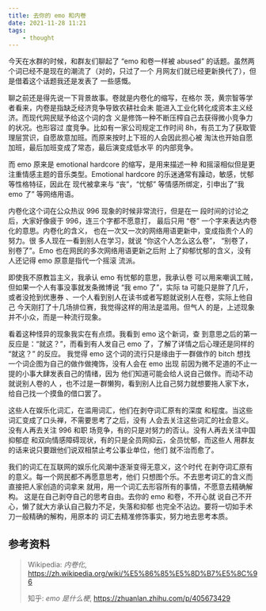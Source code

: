 ```yaml
---
title: 去你的 emo 和内卷
date: 2021-11-28 11:21
tags:
	- thought
---
```

今天在水群的时候，和群友们聊起了 “emo 和卷一样被 abused”
的话题。虽然两个词已经不是现在的潮流了（对的，只过了一个
月网友们就已经更新换代了），但是借着这个话题我还是发表了
一些感慨。

聊之前还是得先说一下背景故事。卷就是内卷化的缩写，在格尔
茨，黄宗智等学者看来，内卷是指缺乏经济竞争导致农耕社会未
能进入工业化转化成资本主义经济。而现代网民赋予给这个词的含
义是修饰一种不断压榨自己去获得微小竞争力的状况。也形容过
度竞争。比如有一家公司规定工作时间 8h，有员工为了获取管
理层赏识，自愿故意加班。而原来按时上下班的人会因此担心被
淘汰也开始自愿加班，最后加班变成了常态，最后演变成低水平
的内部竞争。

而 emo 原来是 emotional hardcore 的缩写，是用来描述一种
和摇滚相似但是更注重情感主题的音乐类型。Emotional
hardcore 的乐迷通常有躁动，敏感，忧郁等性格特征，因此在
现代被拿来与 “丧”，“忧郁” 等情感所绑定，引申出了“我 emo
了” 等网络用语。

内卷化这个词在公众热议 996 现象的时候非常流行，但是在一
段时间的讨论之后，大家好像疲于 996，连三个字都不愿意打，
最后只用 “卷” 一个字来表达内卷化的意思。内卷化的含义，
也在一次又一次的网络用语更新中，变成指责个人的努力。很
多人现在一看到别人在学习，就说 “你这个人怎么这么卷”，
“别卷了，别卷了”。Emo 也在网民的多次网络用语更新之后附
上了抑郁忧郁的含义，没有人还记得 emo 原意是指代一个摇滚
流派。

即使我不原教旨主义，我承认 emo 有忧郁的意思，我承认卷
可以用来嘲讽工贼，但如果一个人有事没事就发条微博说
“我 emo 了”，实际 ta 可能只是胖了几斤，或者没抢到优惠券
、一个人看到别人在读书或者写题就说别人在卷，实际上他自己
今天刚打了十几场排位赛，我觉得这样的用法是滥用。但气人
的是，上述现象并不小众，而是一种流行现象。

看着这种怪异的现象我实在有点烦。我看到 emo 这个新词，查
到意思之后的第一反应是：“就这？”，而看到有人发自己
emo 了，了解了详情之后心理还是同样的 “就这？” 的反应。
我觉得 emo 这个词的流行只是缘由于一群做作的 bitch 想找
一个词企图为自己的做作做掩饰，没有人会在 emo 出现
前因为微不足道的不止一提的小事大肆发表自己的情绪，因为
他们知道可能会给人说自己做作。而动不动就说别人卷的人
，也不过是一群懒狗，看到别人比自己努力就想要拖人家下水，
给自己找一个摸鱼的借口罢了。

这些人在娱乐化词汇，在滥用词汇，他们在剥夺词汇原有的深度
和程度。当这些词汇变成了口头禅，不需要思考了之后，没有
人会去关注这些词汇的社会意义。没有人再去关注 996 和职
场竞争，有的只是对努力的否认。没有人再去关注中国抑郁症
和双向情感障碍现状，有的只是全员网抑云，全员忧郁，而这些人
用群友的话来说只要跟他们说双相禁止考公事业单位，他们
就不治而愈了。

我们的词汇在互联网的娱乐化风潮中逐渐变得无意义，这个时代
在剥夺词汇原有的意义。每一个网民都不再愿意思考，他们
只想图个乐。不去思考词汇的含义而直接把人家创造的词拿来
就用，用一个词汇去形容所有的事情，不愿意去精确解构。
这是在自己剥夺自己的思考自由。去你的 emo 和卷，不开心就
说自己不开心，懒了就大方承认自己毅力不足，失落和抑郁
也完全不沾边。要将一切如手术刀一般精确的解构，用原本的
词汇去精准修饰事实，努力地去思考本质。

## 参考资料

> Wikipedia: _内卷化_, https://zh.wikipedia.org/wiki/%E5%86%85%E5%8D%B7%E5%8C%96
>
> 知乎: _emo 是什么梗_, https://zhuanlan.zhihu.com/p/405673429
